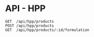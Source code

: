# API - HPP

```
GET  /api/hpp/products
POST /api/hpp/products
GET  /api/hpp/products/:id/formulation
```
